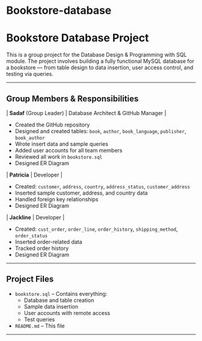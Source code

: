 # Bookstore-database

# Bookstore Database Project

This is a group project for the Database Design & Programming with SQL module. The project involves building a fully functional MySQL database for a bookstore — from table design to data insertion, user access control, and testing via queries.

---

## Group Members & Responsibilities

| **Sadaf** (Group Leader) | Database Architect & GitHub Manager | 

- Created the GitHub repository  
- Designed and created tables: `book`, `author`, `book_language`, `publisher`, `book_author`  
- Wrote insert data and sample queries  
- Added user accounts for all team members  
- Reviewed all work in `bookstore.sql`
- Designed ER Diagram
  
| **Patricia**   | Developer |  
- Created: `customer`, `address`, `country`, `address_status`, `customer_address`  
- Inserted sample customer, address, and country data  
- Handled foreign key relationships
- Designed ER Diagram
  
| **Jackline**   | Developer |  
- Created: `cust_order`, `order_line`, `order_history`, `shipping_method`, `order_status`  
- Inserted order-related data  
- Tracked order history
- Designed ER Diagram

---

## Project Files

- `bookstore.sql` – Contains everything:  
  - Database and table creation  
  - Sample data insertion  
  - User accounts with remote access  
  - Test queries
- `README.md` – This file

---
